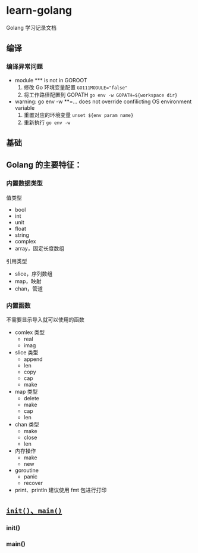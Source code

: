 # learn-golang

Golang 学习记录文档

## 编译

### 编译异常问题

- module *** is not in GOROOT
  1. 修改 Go 环境变量配置 `GO111MODULE="false"`
  1. 将工作路径配置到 GOPATH `go env -w GOPATH=${workspace dir}`
- warning: go env -w **=... does not override confilicting OS environment variable
  1. 重置对应的环境变量 `unset ${env param name}`
  1. 重新执行 `go env -w`


## 基础

Golang 的主要特征：
- 

### 内置数据类型

值类型
- bool
- int
- unit
- float
- string
- complex
- array，固定长度数组

引用类型
- slice，序列数组
- map，映射
- chan，管道

### 内置函数

不需要显示导入就可以使用的函数
- comlex 类型
  - real
  - imag
- slice 类型
  - append
  - len
  - copy
  - cap
  - make
- map 类型
  - delete
  - make
  - cap
  - len
- chan 类型
  - make
  - close
  - len
- 内存操作
  - make
  - new
- goroutine
  - panic
  - recover
- print、println
  建议使用 fmt 包进行打印

## [`init()`、`main()`](https://www.topgoer.cn/docs/golang/chapter02-3)


### init()

### main()

## 
















